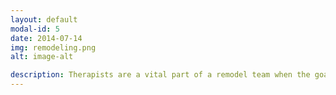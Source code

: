```yaml
---
layout: default
modal-id: 5
date: 2014-07-14
img: remodeling.png
alt: image-alt

description: Therapists are a vital part of a remodel team when the goal is to age in place or make a home more accessible for a loved one with mobility issues.  Our unique ability to assess a person's needs will translate into a more functional and enjoyable space to use.  Additionally, we bring a unique perspective and knowledge about anatomy, disease progression, and ergonomics that will make a remodel more successful in the long run. However, we don’t stop there!<br> <br>Once an assessment of you is completed and the home is assessed we will help you develop an action plan to address your needs.  Once a plan is in place we will develop a floor plan layout for the work that is required to be done to give you the safety and confidence you deserve within your home. We can be the intermediary between the contractors you choose and you to help you through the process and help to make sure the process goes smoothly.  We will help schedule contractors for bids and discuss the scope and plan with them at your home. We will walk with you through this process with the goal of helping you live safely and confidently for as long as you wish to live in your home. 
---
```

